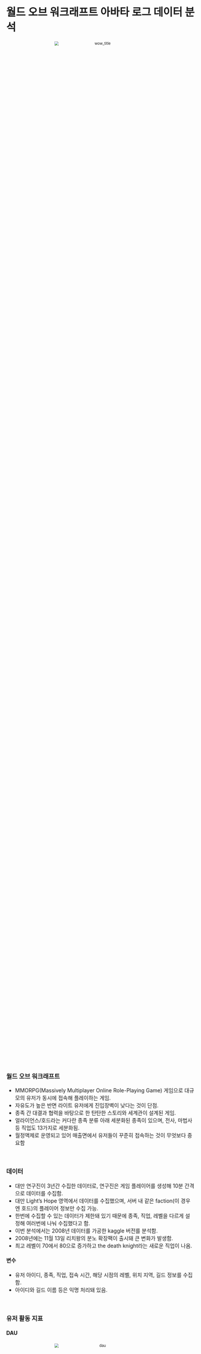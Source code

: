 # 월드 오브 워크래프트 아바타 로그 데이터 분석

<p float="left" align="center">
  <img src="/img/wow-title.jpeg" alt="wow_title" style="zoom:70%;" width="70%"/> 
</p>



### 월드 오브 워크래프트

* MMORPG(Massively Multiplayer Online Role-Playing Game) 게임으로 대규모의 유저가 동시에 접속해 플레이하는 게임.
* 자유도가 높은 반면 라이트 유저에게 진입장벽이 낮다는 것이 단점.
* 종족 간 대결과 협력을 바탕으로 한 탄탄한 스토리와 세계관이 설계된 게임.
* 얼라이언스/호드라는 커다란 종족 분류 아래 세분화된 종족이 있으며, 전사, 마법사 등 직업도 13가지로 세분화됨. 
* 월정액제로 운영되고 있어 매출면에서 유저들이 꾸준히 접속하는 것이 무엇보다 중요함

​    

### 데이터

* 대만 연구진이 3년간 수집한 데이터로, 연구진은 게임 플레이어를 생성해 10분 간격으로 데이터를 수집함. 
* 대만 Light’s Hope 영역에서 데이터를 수집했으며, 서버 내 같은 faction(이 경우엔 호드)의 플레이어 정보만 수집 가능.
* 한번에 수집할 수 있는 데이터가 제한돼 있기 때문에 종족, 직업, 레벨을 다르게 설정해 여러번에 나눠 수집했다고 함.
* 이번 분석에서는 2008년 데이터를 가공한 kaggle 버전를 분석함.
* 2008년에는 11월 13일 리치왕의 분노 확장팩이 출시돼 큰 변화가 발생함. 
* 최고 레벨이 70에서 80으로 증가하고 the death knight라는 새로운 직업이 나옴.

#### 	변수

- 유저 아이디, 종족, 직업, 접속 시간, 해당 시점의 레벨, 위치 지역, 길드 정보를 수집함.
- 아이디와 길드 이름 등은 익명 처리돼 있음.

​    

### 유저 활동 지표

#### DAU

<p float="left" align="center">
  <img src="/img/dau.png" alt="dau" style="zoom:70%;" width="70%"/> 
</p>

* DAU는 전체 유저 대비 5% 수준(평균 1964명)

* 10월 8일 사용자 수가 급등한 것은 대규모 패치가 예고 되면서 기대감이 반영된 것
* 10월 7일에 리치 왕의 분노를 준비하기 위한 3.0.2 패치 '파멸의 메아리’에 대한 예고가 나옴

#### Stickiness

<p float="left" align="center">
  <img src="/img/stickiness.png" alt="stickiness" style="zoom:70%;" width="70%"/> 
</p>

* stickiness는 평균 24% 수준
* 2008년 초 25%-30%를 유지하다가 10월 들어 10% 초반으로 급락함
* 리치왕의 분노 확장팩 릴리즈 후인 11월 말부터 상승하는 추세로 돌아섬

#### 신규 유저 수

<p float="left" align="center">
  <img src="/img/new_users_perc.png" alt="new_users" style="zoom:70%;" width="70%"/> 
</p>

* 매일 평균 54명의 신규 유저가 게임에 진입함. DAU 대비 2.6% 수준.
* 10월 8일 신규 유저 비율이 47%로 급등한 것 역시 리치왕의 분노 확장팩 출시에 대한 기대감이 반영된 것으로 보임.

​    

### 리텐션 분석

<p float="left" align="center">
  <img src="/img/retention.png" alt="retention" style="zoom:70%;" width="70%"/> 
</p>

* Day1 리텐션은 28% 수준이며 Day8 이후 15% 아래로 떨어짐. 또한 Day 50 이후에는 대체로 9% 이하의 리텐션 수준을 보여줌. 단, 몇 번의 예외를 제외하면 5% 아래로 하락하는 경우는 적음.
* Day300까지 리텐션이 서서히 감소 또는 유지 흐름을 보이다가 Day330 이후로 리텐션 수준이 다시 상승했음. 확장팩 릴리즈의 영향으로 해석됨.



#### 길드 가입 여부에 따른 리텐션 수준

<p float="left" align="center">
  <img src="/img/retention_guild_join.png" alt="retention_guild_join" style="zoom:70%;" width="40%"/> 
  <img src="/img/retention_daily_guild.png" alt="retention_daily_guild" style="zoom:70%;"  width="40%"/>
</p>

* 모든 기간에 걸쳐 길드에 가입한 유저의 리텐션이 그렇지 않은 유저의 리텐션보다 높음.
* 길드 가입한 유저의 리텐션은 평균 43%인반면 길드 없는 유저들의 리텐션은 평균 7.5%에 그침.
* 길드에 가입한 경우 Day150 전까지는 20%이상의 리텐션 수준을 보여주며, Day330 이후 리텐션이 다시 상승함.
* 길드에 가입하지 않은 유저의 경우 Day12 이후 리텐션이 2-3% 수준으로 낮음. Day330 이후에도 거의 상승하지 않음.

#### 길드 크기에 따른 리텐션 수준

<p float="left" align="center">
  <img src="/img/retention_guild_size.png" alt="retention_guild_size" style="zoom:70%;" width="70%"/> 
</p>

* 23명(길드 규모 평균)을 기준으로 대규모 길드와 소규모 길드를 나눔.
* 길드 규모에 따라 day N 리텐션 비율이 어떻게 달라지는지 집계함.
* 대규모 길드에 소속된 유저의 리텐션이 소규모 길드 소속 유저보다 전 기간에 걸쳐 높음. 
* 평균적으로 대규모 길드 유저의 리텐션은 21%, 소규모 길드 유저의 리텐션은 17%로 대규모 길드가 4%p 높음.

​    

### 퍼널 분석

<p float="left" align="center">
  <img src="/img/funnel_entire.png" alt="funnel_entire" style="zoom:70%;" width="70%"/> 
</p>

* 10-20 레벨에서의 전환율이 19%로 가장 낮음. 레벨 10을 넘어가기가 어렵다는 것을 보여줌.
* 나머지 구간의 전환율은 대부분 80% 후반이거나 90%로, 레벨 10 이상을 달성하면 레벨 70까지 중도 이탈하는 유저는 적음.
* 레벨 70-80 구간은 리치왕의 분노(WotLK) 확장팩에서 추가된 것이어서 전환율이 낮게 나타난 것으로 보임.

#### 확장팩 런칭 전/후 비교

<p float="left" align="center">
  <img src="/img/funnel_lk_or_not.png" alt="funnel_lk_or_not" style="zoom:70%;" width="70%"/> 
</p>

* 리분(WotLK) 런칭 이후 모든 단계의 전환율이 상승함. 레벨 10 이상을 달성하는 유저도 19%에서 24%로 5%p 증가함.
* 또한 10-20, 60-70 구간을 제외하고 모든 구간에서 전환율이 90% 이상을 달성함.
* 새로 개설된 70-80 레벨 구간까지 진입한 유저도 이전 단계 대비 50퍼센트 이상으로 확인됨.

​    

### 이탈율 분석

<p float="left" align="center">
  <img src="/img/churn_rate.png" alt="churn_rate" style="zoom:70%;" width="70%"/> 
</p>

* 90일 이상 접속하지 않은 유저를 이탈한 유저로 규정함.
* 이탈율은 평균 3.2% 수준이며, 2008년 6월까지는 항상 5% 미만을 기록함.    
* 그러나 이후 다소 증가하는 추세이며, 7월 22일에는 7.7%로 가장 높은 수치를 기록함. 

#### 레벨별 이탈 수준

<p float="left" align="center">
  <img src="/img/churn_level.png" alt="churn_level" style="zoom:70%;" width="70%"/> 
</p>

* 레벨 10 이하에서 많이 떠나므로 레벨 10까지 도달하게 만드는 것이 중요        
* 레벨 60에서도 다소 떠난 유저가 많아 게임을 지속할 새로운 요인을 제공할 필요가 있음.
* 최고 레벨인 70 이후에 떠나는 유저들은 더이상 할 것이 없어서 떠나는 것으로 보임.

#### 이탈율 상위 지역

<p float="left" align="center">
  <img src="/img/zone_churn.png" alt="zone_churn" style="zoom:70%;" width="70%"/> 
</p>

* 지역별로 해당 지역에서의 활동을 마지막으로 이탈한 유저의 비율을 계산함.
* 세데크 전당, 오그리마 전설의 전당, 폭풍우 요새, 검은 사원 등이 상위권을 차지함. 이들 지역은 보상이 별로 없거나 난이도가 너무 높아 인기가 없음. 폭풍우 요새와 검은 사원 등은 추후 입장 퀘스트가 없어짐.
* 단 유입 규모 자체가 적은 지역이라 이탈율이 과대 평가되는 측면이 있음. 유저 규모가 1000명 이상인 경우를 대상으로 재분석 실시함.

#### 이탈율 상위 지역(대규모 지역)

<p float="left" align="center">
  <img src="/img/zone_churn_large.png" alt="zone_churn_large" style="zoom:70%;" width="70%"/> 
</p>

* 유저 규모 1000명 이상인 지역에서 이탈율 상위 지역 분석
* 영원노래의 숲, 멀고어, 티리스팔 숲, 불모의 땅, 실버문 등에서 이탈율이 높게 나타남. 영원노래의 숲은 동선이 복잡한 것으로 유명함
* 멀고어 역시 다른 지역으로 이동하는 데 어려운 동선이 있어 이탈율이 높은 것으로 보임

#### 종족 및 직업별 이탈 수준

<p float="left" align="center">
  <img src="/img/race_class_churn.png" alt="race_class_churn" style="zoom:70%;" width="70%"/> 
</p>

* 블러드엘프 종족이 가장 많이 이탈함. 블러드엘프와 도적(rogue), 흑마법사(warlock), 사냥꾼(hunter) 조합의 이탈률이 가장 높음.
* 블러드엘프의 경우 영원노래의 숲에서 게임을 시작하는데 이곳의 퀘스트 동선이 복잡해 이탈율이 높은 것으로 추정됨.
* 그밖에 언데드-도적, 오크-도적, 타우렌-전사(warrior) 조합도 이탈율이 높은 편임.
* 이탈율이 가장 종족은 트롤이며, 전사, 사제(priest), 주술사(shaman)와의 조합에서 이탈율이 낮음.

